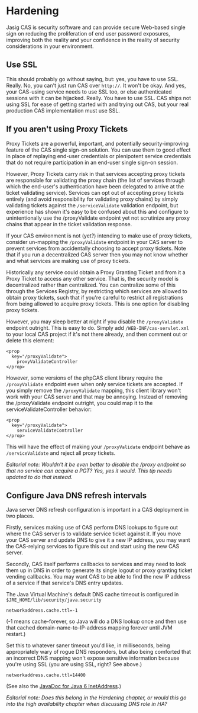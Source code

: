 # Hardening #

Jasig CAS is security software and can provide secure Web-based single sign on reducing the proliferation of end user password exposures, improving both the reality and your confidence in the reality of security considerations in your environment.

## Use SSL ## 

This should probably go without saying, but: yes, you have to use SSL. Really. No, you can't just run CAS over `http://`. It won't be okay. And yes, your CAS-using service needs to use SSL too, or else authenticated sessions with it can be hijacked. Really. You have to use SSL. CAS ships not using SSL for ease of getting started with and trying out CAS, but your real production CAS implementation must use SSL.

## If you aren't using Proxy Tickets ## 

Proxy Tickets are a powerful, important, and potentially security-improving feature of the CAS single sign-on solution. You can use them to good effect in place of replaying end-user credentials or plenipotent service credentials that do not require participation in an end-user single sign-on session.

However, Proxy Tickets carry risk in that services accepting proxy tickets are responsible for validating the proxy chain (the list of services through which the end-user's authentication have been delegated to arrive at the ticket validating service). Services can opt out of accepting proxy tickets entirely (and avoid responsibility for validating proxy chains) by simply validating tickets against the `/serviceValidate` validation endpoint, but experience has shown it's easy to be confused about this and configure to unintentionally use the /proxyValidate endpoint yet not scrutinize any proxy chains that appear in the ticket validation response.

If your CAS environment is not (yet?) intending to make use of proxy tickets, consider un-mapping the `/proxyValidate` endpoint in your CAS server to prevent services from accidentally choosing to accept proxy tickets. Note that if you run a decentralized CAS server then you may not know whether and what services are making use of proxy tickets.

Historically any service could obtain a Proxy Granting Ticket and from it a Proxy Ticket to access any other service. That is, the security model is decentralized rather than centralized. You can centralize some of this through the Services Registry, by restricting which services are allowed to obtain proxy tickets, such that if you're careful to restrict all registrations from being allowed to acquire proxy tickets. This is one option for disabling proxy tickets.

However, you may sleep better at night if you disable the `/proxyValidate` endpoint outright. This is easy to do. Simply add `/WEB-INF/cas-servlet.xml` to your local CAS project if it's not there already, and then comment out or delete this element:

    <prop
      key="/proxyValidate">
        proxyValidateController
    </prop>
        
However, some versions of the phpCAS client library require the `/proxyValidate` endpoint even when only service tickets are accepted. If you simply remove the `/proxyValidate` mapping, this client library won't work with your CAS server and that may be annoying. Instead of removing the /proxyValidate endpoint outright, you could map it to the serviceValidateController behavior:

    <prop
      key="/proxyValidate">
        serviceValidateController
    </prop>
        
This will have the effect of making your `/proxyValidate` endpoint behave as `/serviceValidate` and reject all proxy tickets.

_Editorial note: Wouldn't it be even better to disable the /proxy endpoint so that no service can acquire a PGT?  Yes, yes it would. This tip needs updated to do that instead._

## Configure Java DNS refresh intervals ##

Java server DNS refresh configuration is important in a CAS deployment in two places.

Firstly, services making use of CAS perform DNS lookups to figure out where the CAS server is to validate service ticket against it. If you move your CAS server and update DNS to give it a new IP address, you may want the CAS-relying services to figure this out and start using the new CAS server.

Secondly, CAS itself performs callbacks to services and may need to look them up in DNS in order to generate its single logout or proxy granting ticket vending callbacks.  You may want CAS to be able to find the new IP address of a service if that service's DNS entry updates.

The Java Virtual Machine's default DNS cache timeout is configured in `$JRE_HOME/lib/security/java.security`

    networkaddress.cache.ttl=-1

(-1 means cache-forever, so Java will do a DNS lookup once and then use that cached domain-name-to-IP-address mapping forever until JVM restart.)

Set this to whatever saner timeout you'd like, in milliseconds, being appropriately wary of rogue DNS responders, but also being comforted that an incorrect DNS mapping won't expose sensitive information because you're using SSL (you are using SSL, right?  See above.)

    networkaddress.cache.ttl=14400

(See also the [JavaDoc for Java 6 InetAddress].)

_Editorial note: Does this belong in the Hardening chapter, or would this go into the high availability chapter when discussing DNS role in HA?_

[JavaDoc for Java 6 InetAddress]: http://download.oracle.com/javase/6/docs/api/java/net/InetAddress.html
